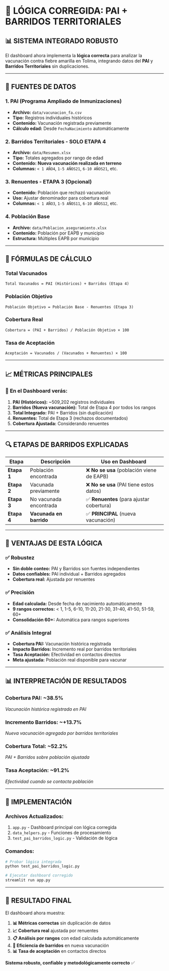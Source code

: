 # 🎯 LÓGICA CORREGIDA: PAI + BARRIDOS TERRITORIALES

## 📊 SISTEMA INTEGRADO ROBUSTO

El dashboard ahora implementa la **lógica correcta** para analizar la vacunación contra fiebre amarilla en Tolima, integrando datos del **PAI** y **Barridos Territoriales** sin duplicaciones.

---

## 🔬 FUENTES DE DATOS

### 1. **PAI (Programa Ampliado de Inmunizaciones)**
- **Archivo:** `data/vacunacion_fa.csv`
- **Tipo:** Registros individuales históricos
- **Contenido:** Vacunación registrada previamente
- **Cálculo edad:** Desde `FechaNacimiento` automáticamente

### 2. **Barridos Territoriales - SOLO ETAPA 4**
- **Archivo:** `data/Resumen.xlsx` 
- **Tipo:** Totales agregados por rango de edad
- **Contenido:** **Nueva vacunación realizada en terreno**
- **Columnas:** `< 1 AÑO4`, `1-5 AÑOS21`, `6-10 AÑOS21`, etc.

### 3. **Renuentes - ETAPA 3 (Opcional)**
- **Contenido:** Población que rechazó vacunación
- **Uso:** Ajustar denominador para cobertura real
- **Columnas:** `< 1 AÑO3`, `1-5 AÑOS11`, `6-10 AÑOS12`, etc.

### 4. **Población Base**
- **Archivo:** `data/Poblacion_aseguramiento.xlsx`
- **Contenido:** Población por EAPB y municipio
- **Estructura:** Múltiples EAPB por municipio

---

## 🧮 FÓRMULAS DE CÁLCULO

### **Total Vacunados**
```
Total Vacunados = PAI (Históricos) + Barridos (Etapa 4)
```

### **Población Objetivo**
```
Población Objetivo = Población Base - Renuentes (Etapa 3)
```

### **Cobertura Real**
```
Cobertura = (PAI + Barridos) / Población Objetivo × 100
```

### **Tasa de Aceptación**
```
Aceptación = Vacunados / (Vacunados + Renuentes) × 100
```

---

## 📈 MÉTRICAS PRINCIPALES

### 🎯 **En el Dashboard verás:**

1. **PAI (Históricos):** ~509,202 registros individuales
2. **Barridos (Nueva vacunación):** Total de Etapa 4 por todos los rangos
3. **Total Integrado:** PAI + Barridos (sin duplicación)
4. **Renuentes:** Total de Etapa 3 (rechazos documentados)
5. **Cobertura Ajustada:** Considerando renuentes

---

## 🔍 ETAPAS DE BARRIDOS EXPLICADAS

| Etapa | Descripción | Uso en Dashboard |
|-------|-------------|------------------|
| **Etapa 1** | Población encontrada | ❌ **No se usa** (población viene de EAPB) |
| **Etapa 2** | Vacunada previamente | ❌ **No se usa** (PAI tiene estos datos) |
| **Etapa 3** | No vacunada encontrada | ✅ **Renuentes** (para ajustar cobertura) |
| **Etapa 4** | **Vacunada en barrido** | ✅ **PRINCIPAL** (nueva vacunación) |

---

## 🎯 VENTAJAS DE ESTA LÓGICA

### ✅ **Robustez**
- **Sin doble conteo:** PAI y Barridos son fuentes independientes
- **Datos confiables:** PAI individual + Barridos agregados
- **Cobertura real:** Ajustada por renuentes

### ✅ **Precisión**
- **Edad calculada:** Desde fecha de nacimiento automáticamente
- **9 rangos correctos:** < 1, 1-5, 6-10, 11-20, 21-30, 31-40, 41-50, 51-59, 60+
- **Consolidación 60+:** Automática para rangos superiores

### ✅ **Análisis Integral**
- **Cobertura PAI:** Vacunación histórica registrada
- **Impacto Barridos:** Incremento real por barridos territoriales
- **Tasa Aceptación:** Efectividad en contactos directos
- **Meta ajustada:** Población real disponible para vacunar

---

## 📊 INTERPRETACIÓN DE RESULTADOS

### **Cobertura PAI: ~38.5%**
*Vacunación histórica registrada en PAI*

### **Incremento Barridos: ~+13.7%** 
*Nueva vacunación agregada por barridos territoriales*

### **Cobertura Total: ~52.2%**
*PAI + Barridos sobre población ajustada*

### **Tasa Aceptación: ~91.2%**
*Efectividad cuando se contacta población*

---

## 🔧 IMPLEMENTACIÓN

### **Archivos Actualizados:**
1. `app.py` - Dashboard principal con lógica corregida
2. `data_helpers.py` - Funciones de procesamiento
3. `test_pai_barridos_logic.py` - Validación de lógica

### **Comandos:**
```bash
# Probar lógica integrada
python test_pai_barridos_logic.py

# Ejecutar dashboard corregido
streamlit run app.py
```

---

## 🎯 RESULTADO FINAL

El dashboard ahora muestra:

1. **📊 Métricas correctas** sin duplicación de datos
2. **📈 Cobertura real** ajustada por renuentes  
3. **📋 Análisis por rangos** con edad calculada automáticamente
4. **🎯 Eficiencia de barridos** en nueva vacunación
5. **📊 Tasa de aceptación** en contactos directos

**Sistema robusto, confiable y metodológicamente correcto** ✅
